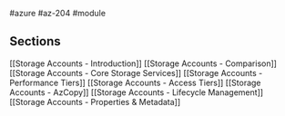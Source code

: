 #azure #az-204 #module 

## Sections
[[Storage Accounts - Introduction]]
[[Storage Accounts - Comparison]]
[[Storage Accounts - Core Storage Services]]
[[Storage Accounts - Performance Tiers]]
[[Storage Accounts - Access Tiers]]
[[Storage Accounts - AzCopy]]
[[Storage Accounts - Lifecycle Management]]
[[Storage Accounts - Properties & Metadata]]